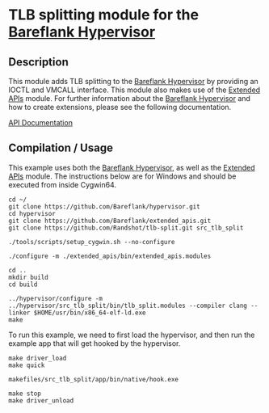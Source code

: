 # TLB splitting module for the [Bareflank Hypervisor](https://github.com/Bareflank/hypervisor)

## Description

This module adds TLB splitting to the [Bareflank Hypervisor](https://github.com/Bareflank/hypervisor) by providing
an IOCTL and VMCALL interface. This module also makes use of the [Extended APIs](https://github.com/Bareflank/extended_apis) module.
For further information about the [Bareflank Hypervisor](https://github.com/Bareflank/hypervisor) and how to create extensions,
please see the following documentation.

[API Documentation](http://bareflank.github.io/hypervisor/html/)

## Compilation / Usage

This example uses both the [Bareflank Hypervisor](https://github.com/Bareflank/hypervisor), as well as the [Extended APIs](https://github.com/Bareflank/extended_apis) module.
The instructions below are for Windows and should be executed from inside Cygwin64.

```
cd ~/
git clone https://github.com/Bareflank/hypervisor.git
cd hypervisor
git clone https://github.com/Bareflank/extended_apis.git
git clone https://github.com/Randshot/tlb-split.git src_tlb_split

./tools/scripts/setup_cygwin.sh --no-configure

./configure -m ./extended_apis/bin/extended_apis.modules

cd ..
mkdir build
cd build

../hypervisor/configure -m ../hypervisor/src_tlb_split/bin/tlb_split.modules --compiler clang --linker $HOME/usr/bin/x86_64-elf-ld.exe
make
```

To run this example, we need to first load the hypervisor, and then run the
example app that will get hooked by the hypervisor.

```
make driver_load
make quick

makefiles/src_tlb_split/app/bin/native/hook.exe

make stop
make driver_unload
```
